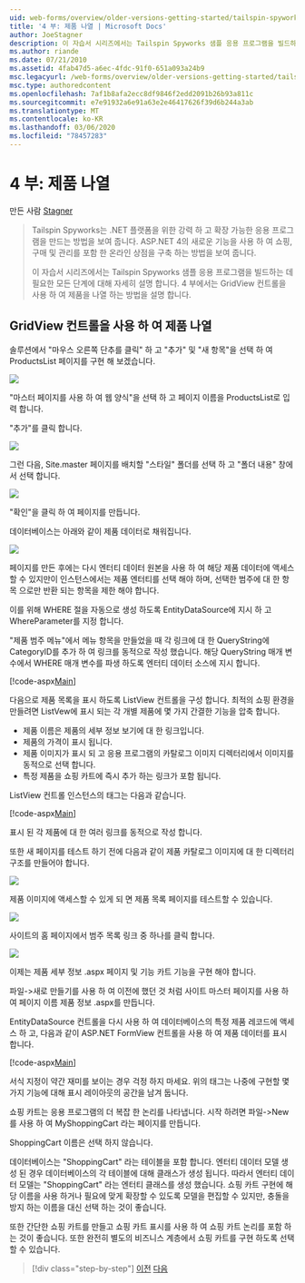 ```yaml
---
uid: web-forms/overview/older-versions-getting-started/tailspin-spyworks/tailspin-spyworks-part-4
title: '4 부: 제품 나열 | Microsoft Docs'
author: JoeStagner
description: 이 자습서 시리즈에서는 Tailspin Spyworks 샘플 응용 프로그램을 빌드하는 데 필요한 모든 단계에 대해 자세히 설명 합니다. 4 부에서는 GridView를 사용 하 여 제품을 나열 하는 방법을 설명 합니다.
ms.author: riande
ms.date: 07/21/2010
ms.assetid: 4fab47d5-a6ec-4fdc-91f0-651a093a24b9
msc.legacyurl: /web-forms/overview/older-versions-getting-started/tailspin-spyworks/tailspin-spyworks-part-4
msc.type: authoredcontent
ms.openlocfilehash: 7af1b8afa2ecc8df9846f2edd2091b26b93a811c
ms.sourcegitcommit: e7e91932a6e91a63e2e46417626f39d6b244a3ab
ms.translationtype: MT
ms.contentlocale: ko-KR
ms.lasthandoff: 03/06/2020
ms.locfileid: "78457283"
---
```

# <a name="part-4-listing-products"></a>4 부: 제품 나열

만든 사람 [Stagner](https://github.com/JoeStagner)

> Tailspin Spyworks는 .NET 플랫폼을 위한 강력 하 고 확장 가능한 응용 프로그램을 만드는 방법을 보여 줍니다. ASP.NET 4의 새로운 기능을 사용 하 여 쇼핑, 구매 및 관리를 포함 한 온라인 상점을 구축 하는 방법을 보여 줍니다.
> 
> 이 자습서 시리즈에서는 Tailspin Spyworks 샘플 응용 프로그램을 빌드하는 데 필요한 모든 단계에 대해 자세히 설명 합니다. 4 부에서는 GridView 컨트롤을 사용 하 여 제품을 나열 하는 방법을 설명 합니다.

## <a id="_Toc260221670"></a>GridView 컨트롤을 사용 하 여 제품 나열

솔루션에서 "마우스 오른쪽 단추를 클릭" 하 고 "추가" 및 "새 항목"을 선택 하 여 ProductsList 페이지를 구현 해 보겠습니다.

![](tailspin-spyworks-part-4/_static/image1.jpg)

"마스터 페이지를 사용 하 여 웹 양식"을 선택 하 고 페이지 이름을 ProductsList로 입력 합니다.

"추가"를 클릭 합니다.

![](tailspin-spyworks-part-4/_static/image2.jpg)

그런 다음, Site.master 페이지를 배치할 "스타일" 폴더를 선택 하 고 "폴더 내용" 창에서 선택 합니다.

![](tailspin-spyworks-part-4/_static/image3.jpg)

"확인"을 클릭 하 여 페이지를 만듭니다.

데이터베이스는 아래와 같이 제품 데이터로 채워집니다.

![](tailspin-spyworks-part-4/_static/image4.jpg)

페이지를 만든 후에는 다시 엔터티 데이터 원본을 사용 하 여 해당 제품 데이터에 액세스할 수 있지만이 인스턴스에서는 제품 엔터티를 선택 해야 하며, 선택한 범주에 대 한 항목 으로만 반환 되는 항목을 제한 해야 합니다.

이를 위해 WHERE 절을 자동으로 생성 하도록 EntityDataSource에 지시 하 고 WhereParameter를 지정 합니다.

"제품 범주 메뉴"에서 메뉴 항목을 만들었을 때 각 링크에 대 한 QueryString에 CategoryID를 추가 하 여 링크를 동적으로 작성 했습니다. 해당 QueryString 매개 변수에서 WHERE 매개 변수를 파생 하도록 엔터티 데이터 소스에 지시 합니다.

[!code-aspx[Main](tailspin-spyworks-part-4/samples/sample1.aspx)]

다음으로 제품 목록을 표시 하도록 ListView 컨트롤을 구성 합니다. 최적의 쇼핑 환경을 만들려면 ListVew에 표시 되는 각 개별 제품에 몇 가지 간결한 기능을 압축 합니다.

- 제품 이름은 제품의 세부 정보 보기에 대 한 링크입니다.
- 제품의 가격이 표시 됩니다.
- 제품 이미지가 표시 되 고 응용 프로그램의 카탈로그 이미지 디렉터리에서 이미지를 동적으로 선택 합니다.
- 특정 제품을 쇼핑 카트에 즉시 추가 하는 링크가 포함 됩니다.

ListView 컨트롤 인스턴스의 태그는 다음과 같습니다.

[!code-aspx[Main](tailspin-spyworks-part-4/samples/sample2.aspx)]

표시 된 각 제품에 대 한 여러 링크를 동적으로 작성 합니다.

또한 새 페이지를 테스트 하기 전에 다음과 같이 제품 카탈로그 이미지에 대 한 디렉터리 구조를 만들어야 합니다.

![](tailspin-spyworks-part-4/_static/image1.png)

제품 이미지에 액세스할 수 있게 되 면 제품 목록 페이지를 테스트할 수 있습니다.

![](tailspin-spyworks-part-4/_static/image5.jpg)

사이트의 홈 페이지에서 범주 목록 링크 중 하나를 클릭 합니다.

![](tailspin-spyworks-part-4/_static/image6.jpg)

이제는 제품 세부 정보 .aspx 페이지 및 기능 카트 기능을 구현 해야 합니다.

파일-&gt;새로 만들기를 사용 하 여 이전에 했던 것 처럼 사이트 마스터 페이지를 사용 하 여 페이지 이름 제품 정보 .aspx를 만듭니다.

EntityDataSource 컨트롤을 다시 사용 하 여 데이터베이스의 특정 제품 레코드에 액세스 하 고, 다음과 같이 ASP.NET FormView 컨트롤을 사용 하 여 제품 데이터를 표시 합니다.

[!code-aspx[Main](tailspin-spyworks-part-4/samples/sample3.aspx)]

서식 지정이 약간 재미를 보이는 경우 걱정 하지 마세요. 위의 태그는 나중에 구현할 몇 가지 기능에 대해 표시 레이아웃의 공간을 남겨 둡니다.

쇼핑 카트는 응용 프로그램의 더 복잡 한 논리를 나타냅니다. 시작 하려면 파일-&gt;New를 사용 하 여 MyShoppingCart 라는 페이지를 만듭니다.

ShoppingCart 이름은 선택 하지 않습니다.

데이터베이스는 "ShoppingCart" 라는 테이블을 포함 합니다. 엔터티 데이터 모델 생성 된 경우 데이터베이스의 각 테이블에 대해 클래스가 생성 됩니다. 따라서 엔터티 데이터 모델는 "ShoppingCart" 라는 엔터티 클래스를 생성 했습니다. 쇼핑 카트 구현에 해당 이름을 사용 하거나 필요에 맞게 확장할 수 있도록 모델을 편집할 수 있지만, 충돌을 방지 하는 이름을 대신 선택 하는 것이 좋습니다.

또한 간단한 쇼핑 카트를 만들고 쇼핑 카트 표시를 사용 하 여 쇼핑 카트 논리를 포함 하는 것이 좋습니다. 또한 완전히 별도의 비즈니스 계층에서 쇼핑 카트를 구현 하도록 선택할 수 있습니다.

> [!div class="step-by-step"]
> [이전](tailspin-spyworks-part-3.md)
> [다음](tailspin-spyworks-part-5.md)

